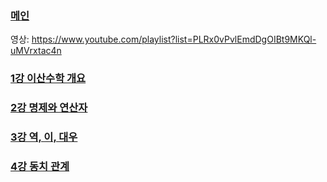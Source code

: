### [메인](/cs/cs-study)

영상: https://www.youtube.com/playlist?list=PLRx0vPvlEmdDgOIBt9MKQl-uMVrxtac4n

### [1강 이산수학 개요](이산수학-개요.md)

### [2강 명제와 연산자](명제와-연산자.md)
 
### [3강 역, 이, 대우](역,이,대우.md)

### [4강 동치 관계](동치-관계.md)